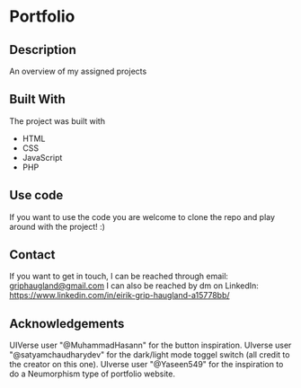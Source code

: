 # Portfolio

## Description

An overview of my assigned projects

## Built With

The project was built with

- HTML
- CSS
- JavaScript
- PHP

## Use code

If you want to use the code you are welcome to clone the repo and play around with the project! :)

## Contact

If you want to get in touch, I can be reached through email: griphaugland@gmail.com I can also be reached by dm on LinkedIn: https://www.linkedin.com/in/eirik-grip-haugland-a15778bb/

## Acknowledgements

UIVerse user "@MuhammadHasann" for the button inspiration. UIverse user "@satyamchaudharydev" for the dark/light mode toggel switch (all credit to the creator on this one). UIverse user "@Yaseen549" for the inspiration to do a Neumorphism type of portfolio website.
